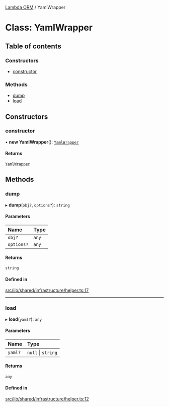 [Lambda ORM](../README.md) / YamlWrapper

# Class: YamlWrapper

## Table of contents

### Constructors

- [constructor](YamlWrapper.md#constructor)

### Methods

- [dump](YamlWrapper.md#dump)
- [load](YamlWrapper.md#load)

## Constructors

### constructor

• **new YamlWrapper**(): [`YamlWrapper`](YamlWrapper.md)

#### Returns

[`YamlWrapper`](YamlWrapper.md)

## Methods

### dump

▸ **dump**(`obj?`, `options?`): `string`

#### Parameters

| Name | Type |
| :------ | :------ |
| `obj?` | `any` |
| `options?` | `any` |

#### Returns

`string`

#### Defined in

[src/lib/shared/infrastructure/helper.ts:17](https://github.com/lambda-orm/lambdaorm-base/blob/718fa7249304e448c36276215c5894bb7b365dbd/src/lib/shared/infrastructure/helper.ts#L17)

___

### load

▸ **load**(`yaml?`): `any`

#### Parameters

| Name | Type |
| :------ | :------ |
| `yaml?` | ``null`` \| `string` |

#### Returns

`any`

#### Defined in

[src/lib/shared/infrastructure/helper.ts:12](https://github.com/lambda-orm/lambdaorm-base/blob/718fa7249304e448c36276215c5894bb7b365dbd/src/lib/shared/infrastructure/helper.ts#L12)
